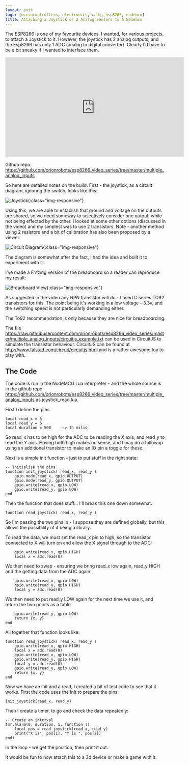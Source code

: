 ```yaml
---
layout: post
tags: [microcontrollers, electronics, code, esp8266, nodemcu]
title: Attaching a Joystick or 2 Analog Sensors to a Nodemcu
---
```

The ESP8266 is one of my favourite devices. I wanted, for various projects, to attach a Joystick to it. However, the joystick has 2 analog outputs, and the Esp8266 
has only 1 ADC (analog to digital converter). Clearly I'd have to be a bit sneaky if I wanted to interface them.

<div class="embed-responsive embed-responsive-16by9">
<iframe width="560" height="315" src="https://www.youtube.com/embed/b2gdgkvTiaA" frameborder="0" allowfullscreen="True"></iframe>
</div>

Github repo: https://github.com/orionrobots/esp8266_video_series/tree/master/multiple_analog_inputs

So here are detailed notes on the build. First - the joystick, as a circuit diagram, ignoring the switch, looks like this:

![Joystick](https://raw.githubusercontent.com/orionrobots/esp8266_video_series/master/multiple_analog_inputs/joystick-innards.png){:class="img-responsive"}

Using this, we are able to establish that ground and voltage on the outputs are shared, so we need someway to selectively consider one output, while not being effected by the other.
I looked at some other options (discussed in the video) and my simplest was to use 2 transistors. Note - another method using 2 resistors and a bit of calibration has also been proposed by a viewer.

![Circuit Diagram](https://raw.githubusercontent.com/orionrobots/esp8266_video_series/master/multiple_analog_inputs/circuit-diagram-fritzing.png){:class="img-responsive"}

The diagram is somewhat after the fact, I had the idea and built it to experiment with it. 

I've made a Fritzing version of the breadboard so a reader can reproduce my result:

![Breadboard View](https://raw.githubusercontent.com/orionrobots/esp8266_video_series/master/multiple_analog_inputs/circuit-breadboard-fritzing.png){:class="img-responsive"}

As suggested in the video any NPN transistor will do - I used C series TO92 transistors for this. The point being it's working in a low voltage - 3.3v, and the 
switching speed is not particularly demanding either.

The To92 recommendation is only because they are nice for breadboarding.

The file <https://raw.githubusercontent.com/orionrobots/esp8266_video_series/master/multiple_analog_inputs/circuitjs_example.txt> can be used in CircuitJS to simulate the transistor behaviour. 
CircuitJS can be found at http://www.falstad.com/circuit/circuitjs.html and is a rather awesome toy to play with.

## The Code

The code is run in the NodeMCU Lua interpreter - and the whole source is in the github repo https://github.com/orionrobots/esp8266_video_series/tree/master/multiple_analog_inputs as joystick_read.lua.

First I define the pins

    local read_x = 5
    local read_y = 6
    local duration = 500    --> In milis

So read_x has to be high for the ADC to be reading the X axis, and read_y to read the Y axis. Having both high makes no sense, and I may do a followup using an additional transistor to make an
IO pin a toggle for these.

Next is a simple init function - just to put stuff in the right state:

    -- Initialise the pins
    function init_joystick( read_x, read_y )
        gpio.mode(read_x, gpio.OUTPUT)
        gpio.mode(read_y, gpio.OUTPUT)
        gpio.write(read_x, gpio.LOW)
        gpio.write(read_y, gpio.LOW)
    end
    
Then the function that does stuff... I'll break this one down somewhat.

    function read_joystick( read_x, read_y )

So I'm passing the two pins in - I suppose they are defined globally, but this allows the possibility of it being a library.

To read the data, we must set the read_x pin to high, so the transistor connected to X will turn on and allow the X signal through to the ADC:

        gpio.write(read_x, gpio.HIGH)
        local x = adc.read(0)

We then need to swap - ensuring we bring read_x low again, read_y HIGH and the getting data from the ADC again:
    
        gpio.write(read_x, gpio.LOW)
        gpio.write(read_y, gpio.HIGH)
        local y = adc.read(0)

We then need to put read_y LOW again for the next time we use it, and return the two points as a table

        gpio.write(read_y, gpio.LOW)
        return {x, y}
    end

All together that function looks like:

    function read_joystick( read_x, read_y )
        gpio.write(read_x, gpio.HIGH)
        local x = adc.read(0)
        gpio.write(read_x, gpio.LOW)
        gpio.write(read_y, gpio.HIGH)
        local y = adc.read(0)
        gpio.write(read_y, gpio.LOW)
        return {x, y}
    end


Now we have an init and a read, I created a bit of test code to see that it works.
First the code uses the Init to prepare the pins:

    init_joystick(read_x, read_y)

Then I create a timer, to go and check the data repeatedly:

    -- Create an interval
    tmr.alarm(0, duration, 1, function () 
        local pos = read_joystick(read_x, read_y)
        print("X is", pos[1], "Y is ", pos[2])
    end)

In the loop - we get the position, then print it out. 

It would be fun to now attach this to a 3d device or make a game with it.